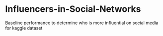 # Influencers-in-Social-Networks
Baseline performance to determine who is more influential on social media for kaggle dataset
